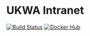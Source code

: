 UKWA Intranet
=============

[![Build Status](https://travis-ci.org/ukwa/ukwa-reports.svg?branch=master)](https://travis-ci.org/ukwa/ukwa-reports)
[![Docker Hub](https://img.shields.io/badge/docker-ready-blue.svg)](https://registry.hub.docker.com/r/ukwa/ukwa-intranet/)

